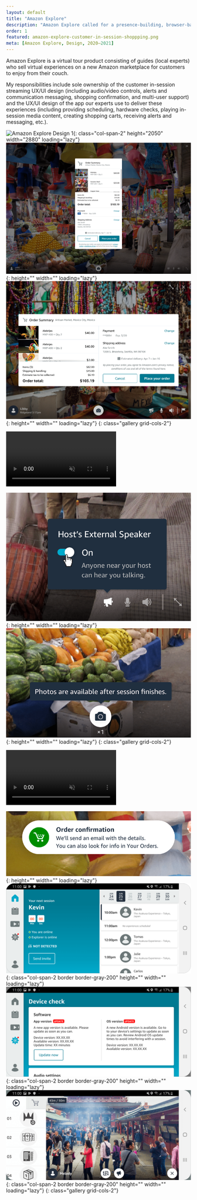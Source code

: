 ```yaml
---
layout: default
title: "Amazon Explore"
description: "Amazon Explore called for a presence-building, browser-based streaming UI for customers and an app and gimbal to deliver experiences for guides."
order: 1
featured: amazon-explore-customer-in-session-shoppping.png
meta: [Amazon Explore, Design, 2020–2021]
---
```


Amazon Explore is a virtual tour product consisting of guides (local experts) who sell virtual experiences on a new Amazon marketplace for customers to enjoy from their couch.

My responsibilities include sole ownership of the customer in-session streaming UX/UI design (including audio/video controls, alerts and communication messaging, shopping confirmation, and multi-user support) and the  UX/UI design of the app our experts use to deliver these experiences (including providing scheduling, hardware checks, playing in-session media content, creating shopping carts, receiving alerts and messaging, etc.).

![Amazon Explore Design 1](/images/projects/amazon-explore-customer-in-session.png){: class="col-span-2" height="2050" width="2880" loading="lazy"}
![Amazon Explore Design 5](/images/projects/amazon-explore-customer-in-session-shoppping.png){: height="" width="" loading="lazy"}
![Amazon Explore Design 4](/images/projects/amazon-explore-customer-in-session-shopping-responsive.png){: height="" width="" loading="lazy"}
{: class="gallery grid-cols-2"}

<video autoplay loop muted playsinline class="my-10 w-full h-auto" loading="lazy">
	<source src="/images/projects/amazon-explore-shopping-responsive.mp4" type="video/mp4">
</video>

![Amazon Explore Design 7](/images/projects/amazon-explore-external-speaker.png){: height="" width="" loading="lazy"}
![Amazon Explore Design 8](/images/projects/amazon-explore-photo-tooltip.png){: height="" width="" loading="lazy"}
{: class="gallery grid-cols-2"}

<video autoplay loop muted playsinline class="my-10 w-full h-auto" loading="lazy">
	<source src="/images/projects/amazon-explore-take-photo.mp4" type="video/mp4">
</video>

![Amazon Explore Design 6](/images/projects/amazon-explore-toast.png){: height="" width="" loading="lazy"}
![Amazon Explore Design 10](/images/projects/amazon-explore-host-out.png){: class="col-span-2 border border-gray-200" height="" width="" loading="lazy"}
![Amazon Explore Design 10](/images/projects/amazon-explore-host-out-2.png){: class="col-span-2 border border-gray-200" height="" width="" loading="lazy"}
![Amazon Explore Design 9](/images/projects/amazon-explore-host-in-session.png){: class="col-span-2 border border-gray-200" height="" width="" loading="lazy"}
{: class="gallery grid-cols-2"}
